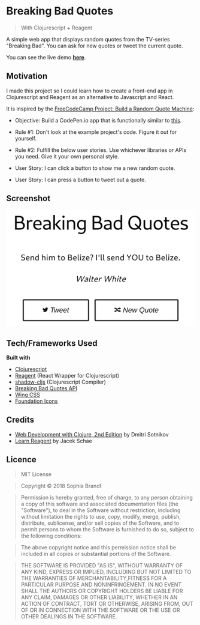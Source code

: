 # Breaking Bad Quotes

> With Clojurescript + Reagent

A simple web app that displays random quotes from the TV-series "Breaking Bad". You can ask for new quotes or tweet the current quote.

You can see the live demo **[here](https://breaking-bad-quotes.firebaseapp.com/)**.

## Motivation

I made this project so I could learn how to create a front-end app in Clojurescript and Reagent as an alternative to Javascript and React.

It is inspired by the [FreeCodeCamp Project: Build a Random Quote Machine](https://freecodecamp.org):

- Objective: Build a CodePen.io app that is functionally similar to [this](https://codepen.io/FreeCodeCamp/full/ONjoLe/).

- Rule #1: Don't look at the example project's code. Figure it out for yourself.

- Rule #2: Fulfill the below user stories. Use whichever libraries or APIs you need. Give it your own personal style.

- User Story: I can click a button to show me a new random quote.

- User Story: I can press a button to tweet out a quote.

## Screenshot

![Screenshot](https://raw.githubusercontent.com/sophiabrandt/breaking-bad-quotes/master/screenshot.png)

## Tech/Frameworks Used

**Built with**

- [Clojurescript](https://clojurescript.org/)
- [Reagent](https://reagent-project.github.io/) (React Wrapper for Clojurescript)
- [shadow-cljs](http://shadow-cljs.org/) (Clojurescript Compiler)
- [Breaking Bad Quotes API](https://github.com/shevabam/breaking-bad-quotes)
- [Wing CSS](https://kbrsh.github.io/wing/)
- [Foundation Icons](https://zurb.com/playground/foundation-icon-fonts-3)

## Credits

- [Web Development with Clojure, 2nd Edition](https://pragprog.com/book/dswdcloj2/web-development-with-clojure-second-edition) by Dmitri Sotnikov
- [Learn Reagent](https://www.learnreagent.com/) by Jacek Schae

## Licence

> MIT License

> Copyright © 2018 Sophia Brandt

> Permission is hereby granted, free of charge, to any person obtaining a copy of this software and associated documentation files (the "Software"), to deal in the Software without restriction, including without limitation the rights to use, copy, modify, merge, publish, distribute, sublicense, and/or sell copies of the Software, and to permit persons to whom the Software is furnished to do so, subject to the following conditions:

> The above copyright notice and this permission notice shall be included in all copies or substantial portions of the Software.

> THE SOFTWARE IS PROVIDED "AS IS", WITHOUT WARRANTY OF ANY KIND, EXPRESS OR IMPLIED, INCLUDING BUT NOT LIMITED TO THE WARRANTIES OF MERCHANTABILITY,FITNESS FOR A PARTICULAR PURPOSE AND NONINFRINGEMENT. IN NO EVENT SHALL THE AUTHORS OR COPYRIGHT HOLDERS BE LIABLE FOR ANY CLAIM, DAMAGES OR OTHER LIABILITY, WHETHER IN AN ACTION OF CONTRACT, TORT OR OTHERWISE, ARISING FROM, OUT OF OR IN CONNECTION WITH THE SOFTWARE OR THE USE OR OTHER DEALINGS IN THE SOFTWARE.
